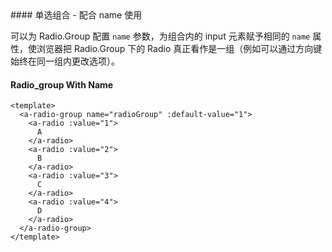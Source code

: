 <cn>
#### 单选组合 - 配合 name 使用 

可以为 Radio.Group 配置 `name` 参数，为组合内的 input 元素赋予相同的 `name` 属性，使浏览器把 Radio.Group 下的 Radio 真正看作是一组（例如可以通过方向键始终在同一组内更改选项）。
</cn>
<us>
#### Radio_group With Name
</us>

```tpl
<template>
  <a-radio-group name="radioGroup" :default-value="1">
    <a-radio :value="1">
      A
    </a-radio>
    <a-radio :value="2">
      B
    </a-radio>
    <a-radio :value="3">
      C
    </a-radio>
    <a-radio :value="4">
      D
    </a-radio>
  </a-radio-group>
</template>
```